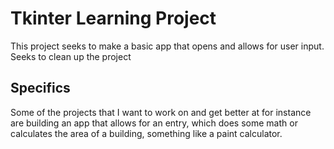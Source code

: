 # Tkinter Learning Project

This project seeks to make a basic app that opens and allows for user input. Seeks to clean up the project

## Specifics

Some of the projects that I want to work on and get better at for instance are building an app that allows for an entry, which does some math or calculates the area of a building, something like a paint calculator.
